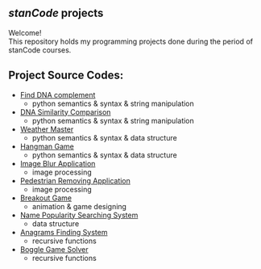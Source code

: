 ## *stanCode* projects
Welcome!\
This repository holds my programming projects done during the period of stanCode courses.

## Project Source Codes:
* [Find DNA complement](https://github.com/rogerchang910/stanCode-projects/tree/main/stanCode%20projects/find_DNA_complement)
  * python semantics & syntax & string manipulation
* [DNA Similarity Comparison](https://github.com/rogerchang910/stanCode-projects/tree/main/stanCode%20projects/DNA_similarity_comparison)
  * python semantics & syntax & string manipulation
* [Weather Master](https://github.com/rogerchang910/stanCode-projects/tree/main/stanCode%20projects/weather_master)
  * python semantics & syntax & data structure
* [Hangman Game](https://github.com/rogerchang910/stanCode-projects/tree/main/stanCode%20projects/hangman_game)
  * python semantics & syntax & data structure
* [Image Blur Application](https://github.com/rogerchang910/stanCode-projects/tree/main/stanCode%20projects/image_blur_application)
  * image processing
* [Pedestrian Removing Application](https://github.com/rogerchang910/stanCode-projects/tree/main/stanCode%20projects/padestrain_removing_application)
  * image processing
* [Breakout Game](https://github.com/rogerchang910/stanCode-projects/tree/main/stanCode%20projects/breakout_game)
  * animation & game designing
* [Name Popularity Searching System](https://github.com/rogerchang910/stanCode-projects/tree/main/stanCode%20projects/popularity_name_search_system)
  * data structure
* [Anagrams Finding System](https://github.com/rogerchang910/stanCode-projects/tree/main/stanCode%20projects/anagrams_finding_system)
  * recursive functions
* [Boggle Game Solver](https://github.com/rogerchang910/stanCode-projects/tree/main/stanCode%20projects/boggle_game_solver)
  * recursive functions
